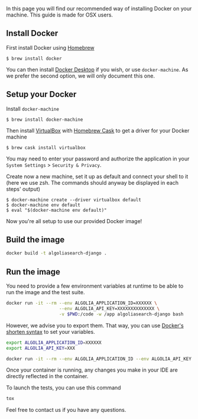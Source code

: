 In this page you will find our recommended way of installing Docker on your machine. 
This guide is made for OSX users.

## Install Docker

First install Docker using [Homebrew](https://brew.sh/)
```
$ brew install docker
```

You can then install [Docker Desktop](https://docs.docker.com/get-docker/) if you wish, or use `docker-machine`. As we prefer the second option, we will only document this one.

## Setup your Docker

Install `docker-machine`
```
$ brew install docker-machine
```

Then install [VirtualBox](https://www.virtualbox.org/) with [Homebrew Cask](https://github.com/Homebrew/homebrew-cask) to get a driver for your Docker machine
```
$ brew cask install virtualbox
```

You may need to enter your password and authorize the application in your `System Settings` > `Security & Privacy`.

Create now a new machine, set it up as default and connect your shell to it (here we use zsh. The commands should anyway be displayed in each steps' output)

```
$ docker-machine create --driver virtualbox default
$ docker-machine env default
$ eval "$(docker-machine env default)"
```

Now you're all setup to use our provided Docker image!

## Build the image

```bash
docker build -t algoliasearch-django .
```

## Run the image

You need to provide a few environment variables at runtime to be able to run the image and the test suite.

```bash
docker run -it --rm --env ALGOLIA_APPLICATION_ID=XXXXXX \
                    --env ALGOLIA_API_KEY=XXXXXXXXXXXXXX \
                    -v $PWD:/code -w /app algoliasearch-django bash
```

However, we advise you to export them. That way, you can use [Docker's shorten syntax](https://docs.docker.com/engine/reference/commandline/run/#set-environment-variables--e---env---env-file) to set your variables.

```bash
export ALGOLIA_APPLICATION_ID=XXXXXX 
export ALGOLIA_API_KEY=XXX 

docker run -it --rm --env ALGOLIA_APPLICATION_ID --env ALGOLIA_API_KEY -v $PWD:/code -w /code algoliasearch-django bash
```

Once your container is running, any changes you make in your IDE are directly reflected in the container.

To launch the tests, you can use this command

```bash
tox
```

Feel free to contact us if you have any questions.
